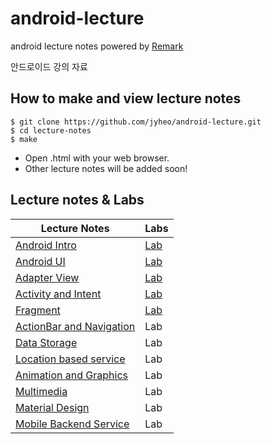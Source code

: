 # android-lecture
android lecture notes
powered by [Remark](https://github.com/gnab/remark)

안드로이드 강의 자료

## How to make and view lecture notes
```
$ git clone https://github.com/jyheo/android-lecture.git
$ cd lecture-notes
$ make
```
* Open .html with your web browser.
* Other lecture notes will be added soon!

## Lecture notes & Labs
Lecture Notes | Labs
---------------|-------------------
[Android Intro](https://jyheo.github.io/android-lecture/android-intro.html) | [Lab](https://github.com/jyheo/android-lecture/blob/master/labs/android-intro-lab.md)
[Android UI](https://jyheo.github.io/android-lecture/android-ui.html) | [Lab](https://github.com/jyheo/android-lecture/blob/master/labs/android-ui-lab.md)
[Adapter View](https://jyheo.github.io/android-lecture/adapter-view.html) | [Lab](https://github.com/jyheo/android-lecture/blob/master/labs/adapter-view-lab.md)
[Activity and Intent](https://jyheo.github.io/android-lecture/activity-intent.html) | [Lab](https://github.com/jyheo/android-lecture/blob/master/labs/activity-intent-lab.md)
[Fragment](https://jyheo.github.io/android-lecture/fragment.html) | [Lab](https://github.com/jyheo/android-lecture/blob/master/labs/fragment-lab.md)
[ActionBar and Navigation](https://jyheo.github.io/android-lecture/actionbar-navigation.html) | Lab
[Data Storage](https://jyheo.github.io/android-lecture/data-storage.html) | Lab
[Location based service](https://jyheo.github.io/android-lecture/location.html) | Lab
[Animation and Graphics](https://jyheo.github.io/android-lecture/animation-graphics.html) | Lab
[Multimedia](https://jyheo.github.io/android-lecture/multimedia.html) | Lab
[Material Design](https://jyheo.github.io/android-lecture/material-design.html) | Lab
[Mobile Backend Service](https://jyheo.github.io/android-lecture/mobile-backend.html) | Lab
